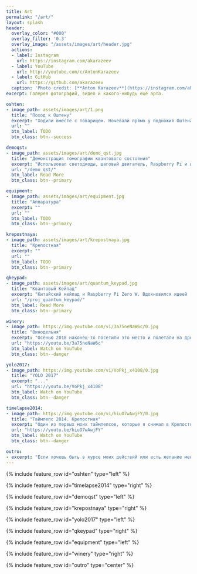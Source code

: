 ```yaml
---
title: Art
permalink: "/art/"
layout: splash
header:
  overlay_color: "#000"
  overlay_filter: '0.3'
  overlay_image: "/assets/images/art/header.jpg"
  actions:
  - label: Instagram
    url: https://instagram.com/akarazeev
  - label: YouTube
    url: http://youtube.com/c/AntonKarazeev
  - label: GitHub
    url: https://github.com/akarazeev
  caption: 'Photo credit: [**Anton Karazeev**](https://instagram.com/akarazeev)'
excerpt: Галерея фотографий, видео и какого-нибудь ещё арта.

oshten:
- image_path: assets/images/art/1.png
  title: "Поход к Оштену"
  excerpt: "Ходили вместе с товарищем. Ночевали прямо у подножия Оштена"
  url: ""
  btn_label: TODO
  btn_class: btn--success

demoqst:
- image_path: assets/images/art/demo_qst.jpg
  title: "Демонстрация томографии квантового состояния"
  excerpt: "Использовал светодиоды, шаговый двигатель, Raspberry Pi и фигурку \"нолик/единичка\", которую мне подарили из IBM"
  url: "/demo_qst/"
  btn_label: Read More
  btn_class: btn--primary

equipment:
- image_path: assets/images/art/equipment.jpg
  title: "Аппаратура"
  excerpt: ""
  url: ""
  btn_label: TODO
  btn_class: btn--primary

krepostnaya:
- image_path: assets/images/art/krepostnaya.jpg
  title: "Крепостная"
  excerpt: ""
  url: ""
  btn_label: TODO
  btn_class: btn--primary

qkeypad:
- image_path: assets/images/art/quantum_keypad.jpg
  title: "Квантовый Кейпад"
  excerpt: "Китайский кейпад и Raspberry Pi Zero W. Вдохновился идеей [Model Q](https://qiskit.org/modelq/), которую в качестве первоапрельской шутки в 2018 году представил QISKit (подразделение IBM, занимающееся разработкой квантового компьютера). Из IBM мне прислали различные подарки, когда увидели мой [пост в Twitter'e](https://twitter.com/antonkarazeev/status/981671571319336960)"
  url: "/proj_quantum_keypad/"
  btn_label: Read More
  btn_class: btn--primary

winery:
- image_path: https://img.youtube.com/vi/3a75neNaW6c/0.jpg
  title: "Винодельня"
  excerpt: "Осенью 2018 наконец-то посетили это место и полетали на дронах в лучах тёплого солнца"
  url: "https://youtu.be/3a75neNaW6c"
  btn_label: Watch on YouTube
  btn_class: btn--danger

yolo2017:
- image_path: https://img.youtube.com/vi/VoPkj_x4108/0.jpg
  title: "YOLO 2017"
  excerpt: "..."
  url: "https://youtu.be/VoPkj_x4108"
  btn_label: Watch on YouTube
  btn_class: btn--danger

timelapse2014:
- image_path: https://img.youtube.com/vi/hiuO7wAwjFY/0.jpg
  title: "Таймлепс 2014. Крепостная"
  excerpt: "Один из первых моих таймлепсов, которые я снимал в Крепостной"
  url: "https://youtu.be/hiuO7wAwjFY"
  btn_label: Watch on YouTube
  btn_class: btn--danger

outro:
- excerpt: "Если хочешь быть в курсе моих действий или есть желание меня поддержать, то такие возможности есть --&nbsp;[<i class=\"fab fa-twitter\"></i> @antonkarazeev](https://twitter.com/antonkarazeev){: .btn .btn--twitter} и [<i class=\"fab fa-paypal\"></i> Поддержать](https://www.paypal.me/akarazeev){: .btn .btn--success}"
---
```


{% include feature_row id="oshten" type="left" %}

{% include feature_row id="timelapse2014" type="right" %}

{% include feature_row id="demoqst" type="left" %}

{% include feature_row id="krepostnaya" type="right" %}

{% include feature_row id="yolo2017" type="left" %}

{% include feature_row id="qkeypad" type="right" %}

{% include feature_row id="equipment" type="left" %}

{% include feature_row id="winery" type="right" %}

{% include feature_row id="outro" type="center" %}
